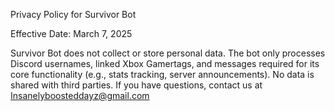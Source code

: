 Privacy Policy for Survivor Bot

Effective Date: March 7, 2025

Survivor Bot does not collect or store personal data. The bot only processes Discord usernames, linked Xbox Gamertags, and messages required for its core functionality (e.g., stats tracking, server announcements). No data is shared with third parties. If you have questions, contact us at Insanelyboosteddayz@gmail.com
